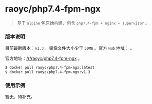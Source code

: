 # raoyc/php7.4-fpm-ngx

>   基于 `alpine` 包原始构建，包含 `php7.4-fpm + nginx + supervisor` 。

### 版本说明

目前最新版本：`v1.3` ，镜像文件大小少于 `50MB` 。官方 `Hub` 地址： 。

官方地址：[/r/raoyc/php7.4-fpm-ngx](https://hub.docker.com/r/raoyc/php7.4-fpm-ngx) 。

```bash
$ docker pull raoyc/php7.4-fpm-ngx:latest
$ docker pull raoyc/php7.4-fpm-ngx:v1.3
```

### 使用示例

暂无，待补充。

